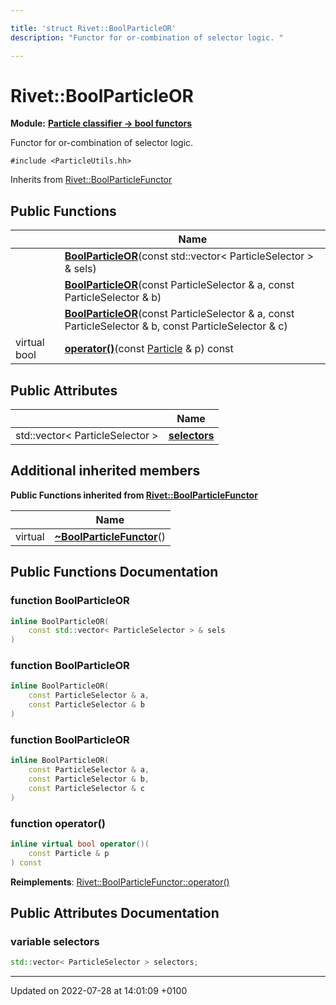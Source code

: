```yaml
---

title: 'struct Rivet::BoolParticleOR'
description: "Functor for or-combination of selector logic. "

---
```


# Rivet::BoolParticleOR

**Module:** **[Particle classifier -> bool functors](http://example.org/modules/group__particleutils__p2bool/)**



Functor for or-combination of selector logic. 


`#include <ParticleUtils.hh>`

Inherits from [Rivet::BoolParticleFunctor](http://example.org/classes/structrivet_1_1boolparticlefunctor/)

## Public Functions

|                | Name           |
| -------------- | -------------- |
| | **[BoolParticleOR](http://example.org/classes/structrivet_1_1boolparticleor/#function-boolparticleor)**(const std::vector< ParticleSelector > & sels) |
| | **[BoolParticleOR](http://example.org/classes/structrivet_1_1boolparticleor/#function-boolparticleor)**(const ParticleSelector & a, const ParticleSelector & b) |
| | **[BoolParticleOR](http://example.org/classes/structrivet_1_1boolparticleor/#function-boolparticleor)**(const ParticleSelector & a, const ParticleSelector & b, const ParticleSelector & c) |
| virtual bool | **[operator()](http://example.org/classes/structrivet_1_1boolparticleor/#function-operator())**(const <a href="http://example.org/classes/classrivet_1_1particle/">Particle</a> & p) const |

## Public Attributes

|                | Name           |
| -------------- | -------------- |
| std::vector< ParticleSelector > | **[selectors](http://example.org/classes/structrivet_1_1boolparticleor/#variable-selectors)**  |

## Additional inherited members

**Public Functions inherited from [Rivet::BoolParticleFunctor](http://example.org/classes/structrivet_1_1boolparticlefunctor/)**

|                | Name           |
| -------------- | -------------- |
| virtual | **[~BoolParticleFunctor](http://example.org/classes/structrivet_1_1boolparticlefunctor/#function-~boolparticlefunctor)**() |


## Public Functions Documentation

### function BoolParticleOR

```cpp
inline BoolParticleOR(
    const std::vector< ParticleSelector > & sels
)
```


### function BoolParticleOR

```cpp
inline BoolParticleOR(
    const ParticleSelector & a,
    const ParticleSelector & b
)
```


### function BoolParticleOR

```cpp
inline BoolParticleOR(
    const ParticleSelector & a,
    const ParticleSelector & b,
    const ParticleSelector & c
)
```


### function operator()

```cpp
inline virtual bool operator()(
    const Particle & p
) const
```


**Reimplements**: [Rivet::BoolParticleFunctor::operator()](http://example.org/classes/structrivet_1_1boolparticlefunctor/#function-operator())


## Public Attributes Documentation

### variable selectors

```cpp
std::vector< ParticleSelector > selectors;
```


-------------------------------

Updated on 2022-07-28 at 14:01:09 +0100

